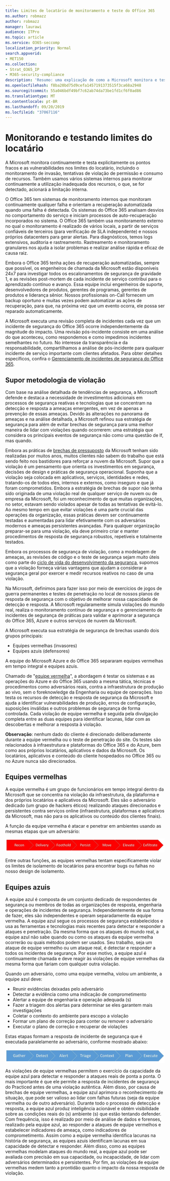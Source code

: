 ```yaml
---
title: Limites de locatário de monitoramento e teste do Office 365
ms.author: robmazz
author: robmazz
manager: laurawi
audience: ITPro
ms.topic: article
ms.service: O365-seccomp
localization_priority: Normal
search.appverid:
- MET150
ms.collection:
- Strat_O365_IP
- M365-security-compliance
description: 'Resumo: uma explicação de como a Microsoft monitora e testa os limites de locatário do Office 365.'
ms.openlocfilehash: f8ba20bd75d9cefa1457191373515f3ca68a2948
ms.sourcegitcommit: 55a046bdf49bf7c62ab74da73be1fd1cf6f0ad86
ms.translationtype: MT
ms.contentlocale: pt-BR
ms.lasthandoff: 09/20/2019
ms.locfileid: "37067116"
---
```

# <a name="monitoring-and-testing-tenant-boundaries"></a>Monitorando e testando limites do locatário
A Microsoft monitora continuamente e testa explicitamente os pontos fracos e as vulnerabilidades nos limites do locatário, incluindo o monitoramento de invasão, tentativas de violação de permissão e consumo de recursos. Também usamos vários sistemas internos para monitorar continuamente a utilização inadequada dos recursos, o que, se for detectado, acionará a limitação interna.

O Office 365 tem sistemas de monitoramento internos que monitoram continuamente qualquer falha e orientam a recuperação automatizada quando uma falha é detectada. Os sistemas do Office 365 analisam desvios no comportamento do serviço e iniciam processos de auto-recuperação incorporados no sistema. O Office 365 também usa monitoramento externo no qual o monitoramento é realizado de vários locais, a partir de serviços confiáveis de terceiros (para verificação de SLA independente) e nossos próprios datacenters para gerar alertas. Para diagnósticos, temos logs extensivos, auditoria e rastreamento. Rastreamento e monitoramento granulares nos ajuda a isolar problemas e realizar análise rápida e eficaz de causa raiz.

Embora o Office 365 tenha ações de recuperação automatizadas, sempre que possível, os engenheiros de chamada da Microsoft estão disponíveis 24x7 para investigar todos os escalonamentos de segurança de gravidade 1, e as revisões post-mortem de cada incidente de serviço contribui para o aprendizado contínuo e avanço. Essa equipe inclui engenheiros de suporte, desenvolvedores de produtos, gerentes de programas, gerentes de produtos e liderança sênior. Nossos profissionais on-Call fornecem um backup oportuno e muitas vezes podem automatizar as ações de recuperação, para que, na próxima vez que um evento ocorra, ele possa ser reparado automaticamente.

A Microsoft executa uma revisão completa de incidentes cada vez que um incidente de segurança do Office 365 ocorre independentemente da magnitude do impacto. Uma revisão pós-incidente consiste em uma análise do que aconteceu, como respondemos e como impedimos incidentes semelhantes no futuro. No interesse da transparência e da responsabilidade, compartilhamos a análise de pós-incidente para qualquer incidente de serviço importante com clientes afetados. Para obter detalhes específicos, confira o [Gerenciamento de incidentes de segurança do Office 365](http://aka.ms/Office365SIM).

## <a name="assume-breach-methodology"></a>Supor metodologia de violação
Com base na análise detalhada de tendências de segurança, a Microsoft defende e destaca a necessidade de investimentos adicionais em processos de segurança reativas e tecnologias que se concentram na detecção e resposta a ameaças emergentes, em vez de apenas a prevenção de essas ameaças. Devido às alterações no panorama de ameaças e na análise detalhada, a Microsoft refinou sua estratégia de segurança para além de evitar brechas de segurança para uma melhor maneira de lidar com violações quando ocorrerem: uma estratégia que considera os principais eventos de segurança não como uma questão de If, mas quando.

Embora as práticas de [brechas de pressuposto](https://www.microsoft.com/en-us/TrustCenter/Security/default.aspx) da Microsoft tenham sido realizadas por muitos anos, muitos clientes não sabem do trabalho que está sendo feito nos bastidores para reforçar a nuvem da Microsoft. Supor que a violação é um pensamento que orienta os investimentos em segurança, decisões de design e práticas de segurança operacional. Suponha que a violação seja colocada em aplicativos, serviços, identidades e redes, tratando-os de todos eles, internos e externos, como inseguro e que já foram comprometidos. Embora a estratégia de brechas de supor não tenha sido originada de uma violação real de qualquer serviço de nuvem ou de empresa da Microsoft, foi um reconhecimento de que muitas organizações, no setor, estavam sendo violados apesar de todas as tentativas de evitá-lo. Ao mesmo tempo em que evitar violações é uma parte crucial das operações da organização, essas práticas devem ser continuamente testadas e aumentadas para lidar efetivamente com os adversários modernos e ameaças persistentes avançadas. Para qualquer organização preparar-se para uma violação, ela deve primeiro criar e manter procedimentos de resposta de segurança robustos, repetíveis e totalmente testados.

Embora os processos de segurança de violação, como a modelagem de ameaças, as revisões de código e o teste de segurança sejam muito úteis como parte do [ciclo de vida do desenvolvimento da segurança](http://www.microsoft.com/security/sdl/default.aspx), supomos que a violação forneça várias vantagens que ajudam a considerar a segurança geral por exercer e medir recursos reativos no caso de uma violação.

Na Microsoft, definimos para fazer isso por meio de exercícios de jogos de guerra permanentes e testes de penetração no local de nossos planos de resposta de segurança com o objetivo de melhorar nossa capacidade de detecção e resposta. A Microsoft regularamente simula violações do mundo real, realiza o monitoramento contínuo de segurança e o gerenciamento de incidentes de segurança de práticas para validar e aprimorar a segurança do Office 365, Azure e outros serviços de nuvem da Microsoft.

A Microsoft executa sua estratégia de segurança de brechas usando dois grupos principais:
- Equipes vermelhas (invasores)
- Equipes azuis (defensores)

A equipe do Microsoft Azure e do Office 365 separaram equipes vermelhas em tempo integral e equipes azuis.

Chamado de "[equipe vermelha](http://go.microsoft.com/fwlink/?linkid=518599)", a abordagem é testar os sistemas e as operações do Azure e do Office 365 usando a mesma tática, técnicas e procedimentos como adversários reais, contra a infraestrutura de produção ao vivo, sem o foreknowledge da Engenharia ou equipe de operações. Isso testa os recursos de detecção e resposta de segurança da Microsoft e ajuda a identificar vulnerabilidades de produção, erros de configuração, suposições inválidas e outros problemas de segurança de forma controlada. Cada violação de equipe vermelha é seguida pela divulgação completa entre as duas equipes para identificar lacunas, lidar com as descobertas e melhorar a resposta à violação.

**Observação**: nenhum dado do cliente é direcionado deliberadamente durante a equipe vermelha ou o teste de penetração do site. Os testes são relacionados à infraestrutura e plataformas do Office 365 e do Azure, bem como aos próprios locatários, aplicativos e dados da Microsoft. Os locatários, aplicativos e conteúdo do cliente hospedados no Office 365 ou no Azure nunca são direcionados.

## <a name="red-teams"></a>Equipes vermelhas
A equipe vermelha é um grupo de funcionários em tempo integral dentro da Microsoft que se concentra na violação da infraestrutura, da plataforma e dos próprios locatários e aplicativos da Microsoft. Eles são o adversário dedicado (um grupo de hackers éticos) realizando ataques direcionados e persistentes contra serviços online (infraestrutura, plataformas e aplicativos da Microsoft, mas não para os aplicativos ou conteúdo dos clientes finais).

A função da equipe vermelha é atacar e penetrar em ambientes usando as mesmas etapas que um adversário:
 
![Estágios de violação](media/office-365-isolation-breach-stages.png)

Entre outras funções, as equipes vermelhas tentam especificamente violar os limites de isolamento de locatários para encontrar bugs ou falhas no nosso design de isolamento.

## <a name="blue-teams"></a>Equipes azuis
A equipe azul é composta de um conjunto dedicado de respondentes de segurança ou membros de todas as organizações de resposta, engenharia e operações de incidentes de segurança. Independentemente de sua forma de fazer, eles são independentes e operam separadamente da equipe vermelha. A equipe azul segue os processos de segurança estabelecidos e usa as ferramentas e tecnologias mais recentes para detectar e responder a ataques e penetração. Da mesma forma que os ataques do mundo real, a equipe azul não sabe quando ou como os ataques da equipe vermelha ocorrerão ou quais métodos podem ser usados. Seu trabalho, seja um ataque de equipe vermelho ou um ataque real, é detectar e responder a todos os incidentes de segurança. Por esse motivo, a equipe azul é continuamente chamada e deve reagir às violações de equipe vermelhas da mesma forma que fariam com qualquer outra violação.

Quando um adversário, como uma equipe vermelha, violou um ambiente, a equipe azul deve:
- Reunir evidências deixadas pelo adversário
- Detectar a evidência como uma indicação de comprometimento
- Alertar a equipe de engenharia e operação adequada (s)
- Fazer a triagem dos alertas para determinar se eles garantem mais investigações
- Coletar o contexto do ambiente para escopo a violação
- Formar um plano de correção para conter ou remover o adversário
- Executar o plano de correção e recuperar de violações

Estas etapas formam a resposta de incidente de segurança que é executada paralelamente ao adversário, conforme mostrado abaixo:
 
![Estágios de resposta de violação](media/office-365-isolation-breach-response-stages.png)

As violações de equipe vermelhas permitem o exercício da capacidade da equipe azul para detectar e responder a ataques reais de ponta a ponta. O mais importante é que ele permite a resposta de incidentes de segurança do Practiced antes de uma violação autêntica. Além disso, por causa de brechas de equipe vermelhas, a equipe azul aprimora o reconhecimento de situação, que pode ser valioso ao lidar com falhas futuras (seja da equipe vermelha ou de outro adversário). Durante todo o processo de detecção e resposta, a equipe azul produz inteligência acionável e obtém visibilidade sobre as condições reais do (s) ambiente (s) que estão tentando defender. Com frequência, isso é realizado por meio de análise de dados e forenses, realizado pela equipe azul, ao responder a ataques de equipe vermelhos e estabelecer indicadores de ameaça, como indicadores de comprometimento. Assim como a equipe vermelha identifica lacunas na história de segurança, as equipes azuis identificam lacunas em sua capacidade de detectar e responder. Além disso, como as equipes vermelhas modelam ataques do mundo real, a equipe azul pode ser avaliada com precisão em sua capacidade, ou incapacidade, de lidar com adversários determinados e persistentes. Por fim, as violações de equipe vermelhas medem tanto a prontidão quanto o impacto da nossa resposta de violação.
